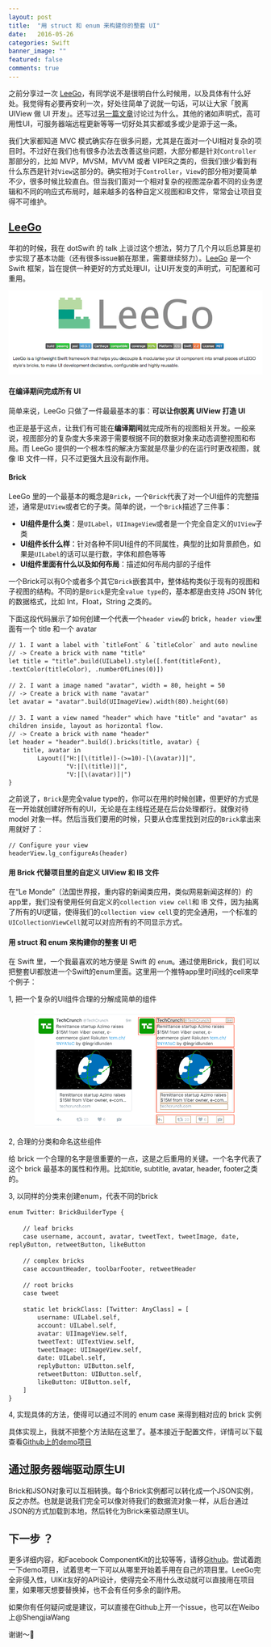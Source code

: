 ```yaml
---
layout: post
title:  "用 struct 和 enum 来构建你的整套 UI"
date:   2016-05-26
categories: Swift
banner_image: ""
featured: false
comments: true
---
```


之前分享过一次 [LeeGo](github.com/wangshengjia/LeeGo)，有同学说不是很明白什么时候用，以及具体有什么好处。我觉得有必要再安利一次，好处往简单了说就一句话，可以让大家「脱离 UIView 做 UI 开发」。还写过[另一篇文章](http://allblue.me/swift/2016/05/12/reuse-everything-of-your-UI-components/)讨论过为什么。其他的诸如声明式，高可用性UI，可服务器端远程更新等等一切好处其实都或多或少是源于这一条。

我们大家都知道 MVC 模式确实存在很多问题，尤其是在面对一个UI相对复杂的项目时。不过好在我们也有很多办法去改善这些问题，大部分都是针对`Controller`那部分的，比如 MVP，MVSM，MVVM 或者 VIPER之类的，但我们很少看到有什么东西是针对`View`这部分的。确实相对于`Controller`，`View`的部分相对要简单不少，很多时候比较直白。但当我们面对一个相对复杂的视图混杂着不同的业务逻辑和不同的响应式布局时，越来越多的各种自定义视图和IB文件，常常会让项目变得不可维护。

## [LeeGo](github.com/wangshengjia/LeeGo)

年初的时候，我在 dotSwift 的 talk 上谈过这个想法，努力了几个月以后总算是初步实现了基本功能（还有很多issue躺在那里，需要继续努力）。[LeeGo](github.com/wangshengjia/LeeGo) 是一个 Swift 框架，旨在提供一种更好的方式处理UI，让UI开发变的声明式，可配置和可重用。

<p align="center"><a href="http://github.com/wangshengjia/LeeGo"><img src="/media/leego.png" width="600"/></a></p>

#### 在编译期间完成所有 UI

简单来说，LeeGo 只做了一件最最基本的事：**可以让你脱离 UIView 打造 UI**

也正是基于这点，让我们有可能在**编译期间**就完成所有的视图相关开发。一般来说，视图部分的复杂度大多来源于需要根据不同的数据对象来动态调整视图和布局。而 LeeGo 提供的一个根本性的解决方案就是尽量少的在运行时更改视图，就像 IB 文件一样，只不过更强大且没有副作用。

#### Brick

LeeGo 里的一个最基本的概念是`Brick`，一个`Brick`代表了对一个UI组件的完整描述，通常是`UIView`或者它的子类。简单的说，一个`Brick`描述了三件事：

- **UI组件是什么类**：是`UILabel`，`UIImageView`或者是一个完全自定义的`UIView`子类
- **UI组件长什么样**：针对各种不同UI组件的不同属性，典型的比如背景颜色，如果是`UILabel`的话可以是行数，字体和颜色等等
- **UI组件里面有什么以及如何布局**：描述如何布局内部的子组件

一个Brick可以有0个或者多个其它`Brick`嵌套其中，整体结构类似于现有的视图和子视图的结构。不同的是`Brick`是完全`value type`的，基本都是由支持 JSON 转化的数据格式，比如 Int，Float，String 之类的。

下面这段代码展示了如何创建一个代表一个`header view`的 brick，`header view`里面有一个 title 和一个 avatar

```
// 1. I want a label with `titleFont` & `titleColor` and auto newline
// -> Create a brick with name "title"
let title = "title".build(UILabel).style([.font(titleFont), .textColor(titleColor), .numberOfLines(0)])

// 2. I want a image named "avatar", width = 80, height = 50
// -> Create a brick with name "avatar"
let avatar = "avatar".build(UIImageView).width(80).height(60)

// 3. I want a view named "header" which have "title" and "avatar" as children inside, layout as horizontal flow.
// -> Create a brick with name "header"
let header = "header".build().bricks(title, avatar) {
	title, avatar in
		Layout(["H:|[\(title)]-(>=10)-[\(avatar)]|",
        	    "V:|[\(title)]|", 
            	"V:|[\(avatar)]|")
}

```

之前说了，`Brick`是完全value type的，你可以在用的时候创建，但更好的方式是在一开始就创建好所有的UI，无论是在主线程还是在后台处理都行。就像对待 model 对象一样。然后当我们要用的时候，只要从仓库里找到对应的`Brick`拿出来用就好了：

```
// Configure your view
headerView.lg_configureAs(header)
```

#### 用 Brick 代替项目里的自定义 UIView 和 IB 文件
在“Le Monde”（法国世界报，重内容的新闻类应用，类似网易新闻这样的）的app里，我们没有使用任何自定义的`collection view cell`和 IB 文件，因为抽离了所有的UI逻辑，使得我们的`collection view cell`变的完全通用，一个标准的`UICollectionViewCell`就可以对应所有的不同显示方式。

#### 用 struct 和 enum 来构建你的整套 UI 吧
在 Swift 里，一个我最喜欢的地方便是 Swift 的 `enum`。通过使用Brick，我们可以把整套UI都放进一个Swift的enum里面。这里用一个推特app里时间线的cell来举个例子：

1, 把一个复杂的UI组件合理的分解成简单的组件
<p align="center"><img src="/media/tw_screenshot0.png" width="200"/><img src="/media/tw_screenshot3.png" width="200"/></p>
2, 合理的分类和命名这些组件

给 brick 一个合理的名字是很重要的一点，这是之后重用的关键。一个名字代表了这个 brick 最基本的属性和作用。比如title, subtitle, avatar, header, footer之类的。

3, 以同样的分类来创建enum，代表不同的brick

```
enum Twitter: BrickBuilderType {

    // leaf bricks
    case username, account, avatar, tweetText, tweetImage, date, replyButton, retweetButton, likeButton

    // complex bricks
    case accountHeader, toolbarFooter, retweetHeader

    // root bricks
    case tweet
    
    static let brickClass: [Twitter: AnyClass] = [
        username: UILabel.self,
        account: UILabel.self,
        avatar: UIImageView.self,
        tweetText: UITextView.self,
        tweetImage: UIImageView.self,
        date: UILabel.self,
        replyButton: UIButton.self,
        retweetButton: UIButton.self,
        likeButton: UIButton.self,
    ]
}
```

4, 实现具体的方法，使得可以通过不同的 enum case 来得到相对应的 brick 实例

具体实现上，我就不把整个方法贴在这里了。基本接近于配置文件，详情可以下载查看[Github上的demo项目](github.com/wangshengjia/LeeGo)

## 通过服务器端驱动原生UI
Brick和JSON对象可以互相转换。每个Brick实例都可以转化成一个JSON实例，反之亦然。也就是说我们完全可以像对待我们的数据流对象一样，从后台通过JSON的方式加载到本地，然后转化为Brick来驱动原生UI。

## 下一步 ？
更多详细内容，和Facebook ComponentKit的比较等等，请移[Github](github.com/wangshengjia/LeeGo)。尝试着跑一下demo项目，试着思考一下可以从哪里开始着手用在自己的项目里。LeeGo完全非侵入性，UIKit友好的API设计，使得完全不用什么改动就可以直接用在项目里，如果哪天想要替换掉，也不会有任何多余的副作用。

如果你有任何疑问或是建议，可以直接在Github上开一个issue，也可以在Weibo上@ShengjiaWang

谢谢～🎉

